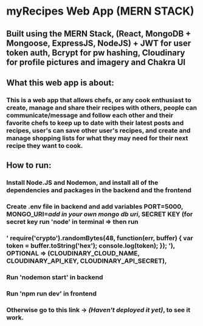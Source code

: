 # myRecipes Web App (MERN STACK)

## Built using the MERN Stack, (React, MongoDB + Mongoose, ExpressJS, NodeJS) + JWT for user token auth, Bcrypt for pw hashing, Cloudinary for profile pictures and imagery and Chakra UI

## What this web app is about:
### This is a web app that allows chefs, or any cook enthusiast to create, manage and share their recipes with others, people can communicate/message and follow  each other and their favorite chefs to keep up to date with their latest posts and recipes, user's can save other user's recipes, and create and manage shopping lists for what they may need for their next recipe they want to cook.

## How to run:
### Install Node.JS and Nodemon, and install all of the dependencies and packages in the backend and the frontend

### Create .env file in backend and add variables PORT=5000, MONGO_URI=*add in your own mongo db uri*, SECRET KEY (for secret key run 'node' in terminal => then run 
### ' require('crypto').randomBytes(48, function(err, buffer) { var token = buffer.toString('hex'); console.log(token); }); '), OPTIONAL => (CLOUDINARY_CLOUD_NAME, CLOUDINARY_API_KEY, CLOUDINARY_API_SECRET), 

### Run 'nodemon start' in backend

### Run 'npm run dev' in frontend

### Otherwise go to this link -> *(Haven't deployed it yet)*, to see it work. 

